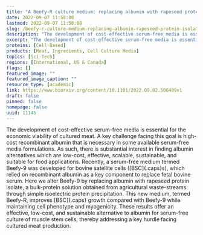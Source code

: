 ```yaml
---
title: "A Beefy-R culture medium: replacing albumin with rapeseed protein isolates"
date: 2022-09-07 11:58:08
lastmod: 2022-09-07 11:58:08
slug: /beefy-r-culture-medium-replacing-albumin-rapeseed-protein-isolates
description: "The development of cost-effective serum-free media is essential for the economic viability of cultured meat. A key challenge facing this goal is high-cost recombinant albumin that is necessary in some available serum-free media formulations. As such, there is substantial interest in finding albumin alternatives which are low-cost, effective, scalable, sustainable, and suitable for food applications."
excerpt: "The development of cost-effective serum-free media is essential for the economic viability of cultured meat. A key challenge facing this goal is high-cost recombinant albumin that is necessary in some available serum-free media formulations. As such, there is substantial interest in finding albumin alternatives which are low-cost, effective, scalable, sustainable, and suitable for food applications."
proteins: [Cell-Based]
products: [Meat, Ingredients, Cell Culture Media]
topics: [Sci-Tech]
regions: [International, US & Canada]
flags: []
featured_image: ""
featured_image_caption: ""
resource_type: [academic]
link: https://www.biorxiv.org/content/10.1101/2022.09.02.506409v1
draft: false
pinned: false
homepage: false
uuid: 11145
---
```

The development of cost-effective serum-free media is essential for the
economic viability of cultured meat. A key challenge facing this goal is
high-cost recombinant albumin that is necessary in some available
serum-free media formulations. As such, there is substantial interest in
finding albumin alternatives which are low-cost, effective, scalable,
sustainable, and suitable for food applications. Recently, a serum-free
medium termed Beefy-9 was developed for bovine satellite cells
([BSC]{.caps}s), which relied on recombinant albumin as a key component
to replace fetal bovine serum. Here we alter Beefy-9 by replacing
albumin with rapeseed protein isolate, a bulk-protein solution obtained
from agricultural waste-streams through simple isoelectric protein
precipitation. This new medium, termed Beefy-R, improves [BSC]{.caps}
growth compared with Beefy-9 while maintaining cell phenotype and
myogenicity. These results offer an effective, low-cost, and sustainable
alternative to albumin for serum-free culture of muscle stem cells,
thereby addressing a key hurdle facing cultured meat production.
